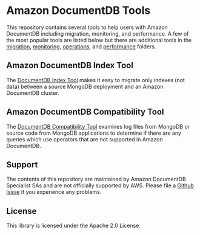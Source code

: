 # Amazon DocumentDB Tools

This repository contains several tools to help users with Amazon DocumentDB including migration, monitoring, and performance. A few of the most popular tools are listed below but there are additional tools in the [migration](./migration), [monitoring](./monitoring), [operations](./operations), and [performance](./performance) folders.

## Amazon DocumentDB Index Tool 

The [DocumentDB Index Tool](./index-tool) makes it easy to migrate only indexes (not data) between a source MongoDB deployment and an Amazon DocumentDB cluster.

## Amazon DocumentDB Compatibility Tool 

The [DocumentDB Compatibility Tool](./compat-tool) examines log files from MongoDB or source code from MongoDB applications to determine if there are any queries which use operators that are not supported in Amazon DocumentDB.

## Support

The contents of this repository are maintained by Amazon DocumentDB Specialist SAs and are not officially supported by AWS. Please file a [Github Issue](https://github.com/awslabs/amazon-documentdb-tools/issues) if you experience any problems.

## License

This library is licensed under the Apache 2.0 License. 
